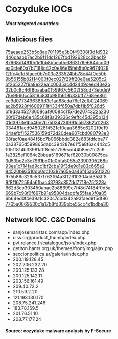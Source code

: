 # Cozyduke IOCs    

##### Most targeted countries: 

## Malicious files 

[75aeaee253b5c8ae701195e3b0f49308f3d1d932](https://www.virustotal.com/en/file/7fd72a36f7e0e6e0a8bc777fc9ed41e0a6d5526c98bc95a09e189531cf7e70d5/analysis/)  
[446daabb7ac2b9f11dc1267fbd192628cc2bac19](https://www.virustotal.com/en/file/dc70d3046b59785b2b9b7091e26f2484ba7a488dba420a8a05be388a337c399e/analysis/)  
[87668d14910c1e1bb8bbea0c6363f76e664dcd09](https://www.virustotal.com/en/file/30c69d91247f8a72a69e4d7c4bce3eafba40975e5890c23dc4dbe7c9a11afa73/analysis/)  
[ea0cfe60a7b7168c42c0e86e15feb5b0c9674029](https://www.virustotal.com/en/file/f722677df4fb7eb4ac986a944d4f6630b91ac22b31f8d39ec9bf941376d5d4db/analysis/)  
[f2ffc4e1d5faec0b7c03a233524bb78e44f0e50b](https://www.virustotal.com/en/file/8a5d8d103cb175d7dc41932ef9a890997e25dbe15f94ecd2105835fe49779354/analysis/)  
[9b56155b82f14000f0ec027f29ff20e6ae5205c2](https://www.virustotal.com/en/file/7cdb9c2e8b6ca7f0a683a39c0bdadc7a512cff5d8264fdec012c541fd19c0522/analysis/)  
[bf265227f9a8e22ea1c0035ac4d2449ceed43e2b](https://www.virustotal.com/en/file/418a21d49fe5bca8a3e050f039a0e2aa03db6d2de0fb49e3ff9d987f31b22dda/analysis/)  
[32b0c8c46f8baaba0159967c5602f58dd73ebde9](https://www.virustotal.com/en/file/c1b19af1e354f13c90163780be6ad50f02d5bf8bac1c9cc1eab1377a159de1be/analysis/)  
[78e9960cc5819583fb98fb619b33bff7768ee861](https://www.virustotal.com/en/file/a5373b33ac970dedeb52528b123959145bf51c95b159a30a7823ad8018ac4b41/analysis/)  
[ce9d077349638ffd3e1ad68cda76c12cfb024069](https://www.virustotal.com/en/file/fde146d9d8c42d3b7803285bfa73976b81234f9ef37a16f9319929ec1e686bb3/analysis/)  
[ac2b5928f46069111f4334f650a7dbf1b5f026d5](https://www.virustotal.com/en/file/da3ee90d5ae8b82775567bc35896f7752b5f9a1eb686feb2e32f376e8e936e7a/analysis/)  
[bf9d3a45273608caf90084c1157de2074322a230](https://www.virustotal.com/en/file/3dea35172449f0b9a86dff9af3b4480cc4c37a30e8cb54963ff91c4c1ffe7b0d/analysis/)  
[00f67deb6e435c68f8a39336c9effc45d395b134](https://www.virustotal.com/en/file/37ceea0922d1177a9de74f4858678acf6afd22706489fcca35a509bca9688cb7/analysis/)  
[01d3973e1bb46e2b75034736991c567862a11263](https://www.virustotal.com/en/file/637cabc343e3ed5b447dccb13aa7caf4d3a3eb3cd617d360167f270ec34596ea/analysis/)  
034481acd945028f4521cf0eaa3685c6202f9e19  
[04aefbf1527536159d72d20dea907cbd080793e3](https://www.virustotal.com/en/file/4464c945c88ac9a4a22e86f0922f18c164e87f26c3f3fa054eb488fdd7d4bfc8/analysis/)  
08facf0ae484f5bc7b066bbdd382e683fdfcba77  
0a38765d599865dabc394287e61f5e8f6ac442c5  
1051f814b33991a1f8e551759ead44b8ee7fc2c9  
1a3825ef1064c2bbea5169671ef62030b00875ca  
[3d53be2c3e7961bc01e0bfa5065a2390305268c](https://www.virustotal.com/en/file/ff9edb92ee8125519aa1eea60cab9999bcd4caa87b891882caddc73a2a5ae9cf/analysis/)  
[93ee1c714fad9cc1bf2cba19f3de9d1e83c665e2](https://www.virustotal.com/en/file/ac4ffc7a2ba8840a20f6b07aa44328f1802b79ced6a56b3ac7e78fa1178ba65a/analysis/)  
[94520b93510db0dc10387a65e0a46f45ab501226](https://www.virustotal.com/en/file/64533e377bc50faa161ebf98639385c119de07dd22ed2525b26bfba608e4da95/analysis/)  
975b86c329c537f763f94a3f12610304dd358ff8  
[9f8f1672594a6fbac43793c857dd7718e75f328a](https://www.virustotal.com/en/file/463e19dfd8dc9a2712deb50ccbe2bf59693cee322fb6f0d45d333e34fe4a3d45/analysis/)  
662d3cb303450abae2b88699c7f48d74f84f0d5a  
[669b7c98f0f697b91e95804dacdfe55fae3f0a85](https://www.virustotal.com/en/file/173091dbbc76736ebb99e425fc02b3e1d7e5bf2ff91cad01a003263ad00527fe/analysis/)  
6b64ed0f4e39a1c320c7cbd342a93faed9f5df86  
[7765a0869530c1a17b8fd339bbe55cc4c1bdba30](https://www.virustotal.com/en/file/89cd924e6bb24ea151ba653573c64f07b22802473ea94c63c2c94843172998d6/analysis/)  



## Network IOC. C&C Domains
* sanjosemaristas.com/app/index.php
* ciss.org/product_thumb/index.php
* pvt.relance.fr/catalogue/json/index.php 
* getiton.hants.org.uk/themes/front/img/ajax.php
* seccionpolitica.ar/galeria/index.php
* 200.119.128.45
* 202.206.232.20
* 200.125.133.28
* 200.125.142.11
* 203.156.161.49
* 209.40.72.2
* 210.59.2.20
* 121.193.130.170
* 208.75.241.246
* 183.78.169.5
* 201.76.51.10
* 208.77.177.24


#### Source: cozyduke malware analysis by F-Secure
